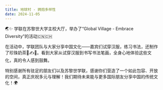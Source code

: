 ```yaml
---
title: 地球村 - 拥抱多样性
date: 2024-11-05
---
```


🌏✨ 学联在苏黎世大学主校大厅，举办了“Global Village - Embrace Diversity”的活动🇨🇳🇨🇭

在活动中，学联团队与大家分享中国文化——嘉宾们试穿汉服，练习书法，还制作了珍珠奶茶🍵✍️💫。看到大家从试穿汉服到书写书法笔画，全身心地体验这些文化，真的令人感到鼓舞。

特别感谢所有驻足的朋友们以及苏黎世学联，感谢你们营造了一个如此包容、开放的空间，真正庆祝多元与理解！我们期待未来能与更多国际朋友分享中国的传统文化！🌍

